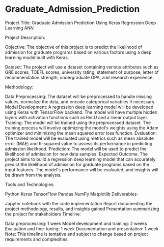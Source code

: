 # Graduate_Admission_Prediction

Project Title: Graduate Admission Prediction Using Keras Regression Deep Learning ANN

Project Description:

Objective:
The objective of this project is to predict the likelihood of admission for graduate programs based on various factors using a deep learning model built with Keras.

Dataset:
The project will use a dataset containing various attributes such as GRE scores, TOEFL scores, university rating, statement of purpose, letter of recommendation strength, undergraduate GPA, and research experience.

Methodology:

Data Preprocessing: The dataset will be preprocessed to handle missing values, normalize the data, and encode categorical variables if necessary.
Model Development: A regression deep learning model will be developed using Keras with TensorFlow backend. The model will have multiple hidden layers with activation functions such as ReLU and a linear output layer.
Training: The model will be trained using the preprocessed dataset. The training process will involve optimizing the model's weights using the Adam optimizer and minimizing the mean squared error loss function.
Evaluation: The trained model will be evaluated using metrics such as mean absolute error (MAE) and R-squared value to assess its performance in predicting admission likelihood.
Prediction: The model will be used to predict the likelihood of admission for new data samples.
Expected Outcome:
The project aims to build a regression deep learning model that can accurately predict the likelihood of admission for graduate programs based on the input features. The model's performance will be evaluated, and insights will be drawn from the analysis.

Tools and Technologies:

Python
Keras
TensorFlow
Pandas
NumPy
Matplotlib
Deliverables:

Jupyter notebook with the code implementation
Report documenting the project methodology, results, and insights gained
Presentation summarizing the project for stakeholders
Timeline:

Data preprocessing: 1 week
Model development and training: 2 weeks
Evaluation and fine-tuning: 1 week
Documentation and presentation: 1 week
Note: This timeline is tentative and subject to change based on project requirements and complexities.







